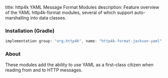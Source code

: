 title: http4k YAML Message Format Modules
description: Feature overview of the YAML http4k-format modules, several of which support auto-marshalling into data classes.

### Installation (Gradle)

```groovy
implementation group: "org.http4k", name: "http4k-format-jackson-yaml", version: "3.256.1"
```

### About
These modules add the ability to use YAML as a first-class citizen when reading from and to HTTP messages. 

[http4k]: https://http4k.org
